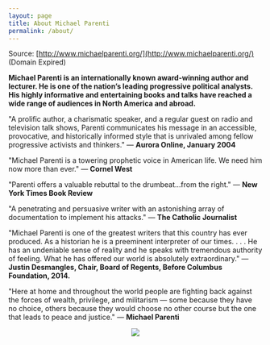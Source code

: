 ```yaml
---
layout: page
title: About Michael Parenti
permalink: /about/
---
```


Source: [http://www.michaelparenti.org/](http://www.michaelparenti.org/) (Domain Expired)

**Michael Parenti is an internationally known award-winning author and lecturer. He is one of the nation’s leading progressive political analysts. His highly informative and entertaining books and talks have reached a wide range of audiences in North America and abroad.**


"A prolific author, a charismatic speaker, and a regular guest on radio and television talk shows, Parenti communicates his message in an accessible, provocative, and historically informed style that is unrivaled among fellow progressive activists and thinkers." — **Aurora Online, January 2004**


"Michael Parenti is a towering prophetic voice in American life. We need him now more than ever." — **Cornel West**

"Parenti offers a valuable rebuttal to the drumbeat...from the right." — **New York Times Book Review**

"A penetrating and persuasive writer with an astonishing array of documentation to implement his attacks." — **The Catholic Journalist**

"Michael Parenti is one of the greatest writers that this country has ever produced. As a historian he is a preeminent interpreter of our times. . . . He has an undeniable sense of reality and he speaks with tremendous authority of feeling. What he has offered our world is absolutely extraordinary." — **Justin Desmangles, Chair, Board of Regents, Before Columbus Foundation, 2014.**

"Here at home and throughout the world people are fighting back against the forces of wealth, privilege, and militarism — some because they have no choice, others because they would choose no other course but the one that leads to peace and justice." — **Michael Parenti**



<p align="center">
<img src="https://i.imgur.com/D0443cn.png"></p>


